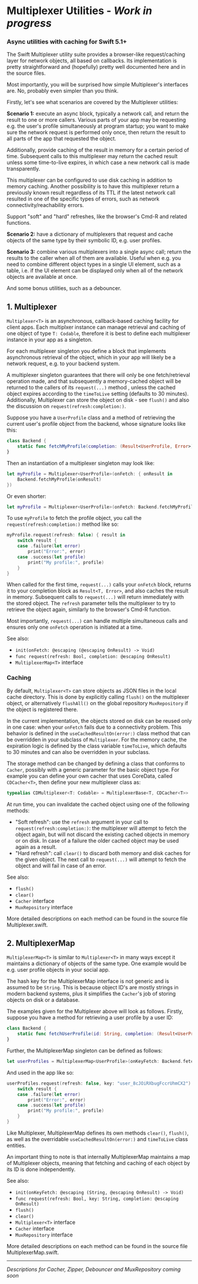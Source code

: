 
# Multiplexer Utilities - *Work in progress*
### Async utilities with caching for Swift 5.1+

The Swift Multiplexer utility suite provides a browser-like request/caching layer for network objects, all based on callbacks. Its implementation is pretty straightforward and (hopefully) pretty well documented here and in the source files.

Most importantly, you will be surprised how simple Multiplexer's interfaces are. No, probably even simpler than you think.

Firstly, let's see what scenarios are covered by the Multiplexer utilities:

**Scenario 1:** execute an async block, typically a network call, and return the result to one or more callers. Various parts of your app may be requesting e.g. the user's profile simultaneously at program startup; you want to make sure the network request is performed only once, then return the result to all parts of the app that requested the object.

Additionally, provide caching of the result in memory for a certain period of time. Subsequent calls to this multiplexer may return the cached result unless some time-to-live expires, in which case a new network call is made transparently.

This multiplexer can be configured to use disk caching in addition to memory caching. Another possibility is to have this multiplexer return a previously known result regardless of its TTL if the latest network call resulted in one of the specific types of errors, such as network connectivity/reachability errors.

Support "soft" and "hard" refreshes, like the browser's Cmd-R and related functions.

**Scenario 2:** have a dictionary of multiplexers that request and cache objects of the same type by their symbolic ID, e.g. user profiles.

**Scenario 3:** combine various multiplexers into a single async call; return the results to the caller when all of them are available. Useful when e.g. you need to combine different object types in a single UI element, such as a table, i.e. if the UI element can be displayed only when all of the network objects are available at once.

And some bonus utilities, such as a debouncer.

## 1. Multiplexer<T>

`Multiplexer<T>` is an asynchronous, callback-based caching facility for client apps. Each multiplxer instance can manage retrieval and caching of one object of type `T: Codable`, therefore it is best to define each multiplexer instance in your app as a singleton.

For each multiplexer singleton you define a block that implements asynchronous retrieval of the object, which in your app will likely be a network request, e.g. to your backend system.

A multiplexer singleton guarantees that there will only be one fetch/retrieval operation made, and that subsequently a memory-cached object will be returned to the callers of its `request(...)` method , unless the cached object expires according to the `timeToLive` setting (defaults to 30 minutes). Additionally, Multiplexer can store the object on disk - see `flush()` and also the discussion on `request(refresh:completion:)`.

Suppose you have a `UserProfile` class and a method of retrieving the current user's profile object from the backend, whose signature looks like this:

```swift
class Backend {
	static func fetchMyProfile(completion: (Result<UserProfile, Error>) -> Void)
}
```

Then an instantiation of a multiplexer singleton may look like:

```swift
let myProfile = Multiplexer<UserProfile>(onFetch: { onResult in
	Backend.fetchMyProfile(onResult)
})
```

Or even shorter:

```swift
let myProfile = Multiplexer<UserProfile>(onFetch: Backend.fetchMyProfile)
```

To use `myProfile` to fetch the profile object, you call the `request(refresh:completion:)` method like so:

```swift
myProfile.request(refresh: false) { result in
	switch result {
	case .failure(let error)
		print("Error:", error)
	case .success(let profile)
		print("My profile:", profile)
	}
}
```

When called for the first time, `request(...)` calls your `onFetch` block, returns it to your completion block as `Result<T, Error>`, and also caches the result in memory. Subsequent calls to `request(...)` will return immediately with the stored object. The `refresh` parameter tells the multiplexer to try to retrieve the object again, similarly to the browser's Cmd-R function.

Most importantly, `request(...)` can handle multiple simultaneous calls and ensures only one `onFetch` operation is initiated at a time.

See also:

- `init(onFetch: @escaping (@escaping OnResult) -> Void)`
- `func request(refresh: Bool, completion: @escaping OnResult)`
- `MultiplexerMap<T>` interface

### Caching

By default, `Multiplexer<T>` can store objects as JSON files in the local cache directory. This is done by explicitly calling `flush()` on the multiplexer object, or alternatively `flushAll()` on the global repository `MuxRepository` if the object is registered there.

In the current implementation, the objects stored on disk can be reused only in one case: when your `onFetch` fails due to a connectivity problem. This behavior is defined in the `useCachedResultOn(error:)` class method that can be overridden in your subclass of `Multiplexer`. For the memory cache, the expiration logic is defined by the class variable `timeToLive`, which defaults to 30 minutes and can also be overridden in your subclass.

The storage method can be changed by defining a class that conforms to `Cacher`, possibly with a generic parameter for the basic object type. For example you can define your own cacher that uses CoreData, called `CDCacher<T>`, then define your new multiplexer class as:

```swift
typealias CDMultiplexer<T: Codable> = MultiplexerBase<T, CDCacher<T>>
```

At run time, you can invalidate the cached object using one of the following methods:

- "Soft refresh": use the `refresh` argument in your call to `request(refresh:completion:)`: the multiplexer will attempt to fetch the object again, but will not discard the existing cached objects in memory or on disk. In case of a failure the older cached object may be used again as a result.
- "Hard refresh": call `clear()` to discard both memory and disk caches for the given object. The next call to `request(...)` will attempt to fetch the object and will fail in case of an error.

See also:

- `flush()`
- `clear()`
- `Cacher` interface
- `MuxRepository` interface

More detailed descriptions on each method can be found in the source file Multiplexer.swift.

## 2. MultiplexerMap<T>

`MultiplexerMap<T>` is similar to `Multiplexer<T>` in many ways except it maintains a dictionary of objects of the same type. One example would be e.g. user profile objects in your social app.

The hash key for the MultiplexerMap interface is not generic and is assumed to be `String`. This is because object ID's are mostly strings in modern backend systems, plus it simplifies the `Cacher`'s job of storing objects on disk or a database.

The examples given for the Multiplexer above will look as follows. Firstly, suppose you have a method for retrieving a user profile by a user ID:

```swift
class Backend {
	static func fetchUserProfile(id: String, completion: (Result<UserProfile, Error>) -> Void)
}
```

Further, the MultiplexerMap singleton can be defined as follows:

```swift
let userProfiles = MultiplexerMap<UserProfile>(onKeyFetch: Backend.fetchUserProfile)
```

And used in the app like so:

```swift
userProfiles.request(refresh: false, key: "user_8cJOiRXbugFccrUhmCX2") { result in
	switch result {
	case .failure(let error)
		print("Error:", error)
	case .success(let profile)
		print("My profile:", profile)
	}
}
```

Like Multiplexer, MultiplexerMap defines its own methods `clear()`, `flush()`, as well as the overridable  `useCachedResultOn(error:)` and `timeToLive` class entities.

An important thing to note is that internally MultiplexerMap maintains a map of Multiplexer objects, meaning that fetching and caching of each object by its ID is done independently.

See also:

- `init(onKeyFetch: @escaping (String, @escaping OnResult) -> Void)`
- `func request(refresh: Bool, key: String, completion: @escaping OnResult)`
- `flush()`
- `clear()`
- `Multiplexer<T>` interface
- `Cacher` interface
- `MuxRepository` interface

More detailed descriptions on each method can be found in the source file MultiplexerMap.swift.

---


*Descriptions for Cacher, Zipper, Debouncer and MuxRepository coming soon*
